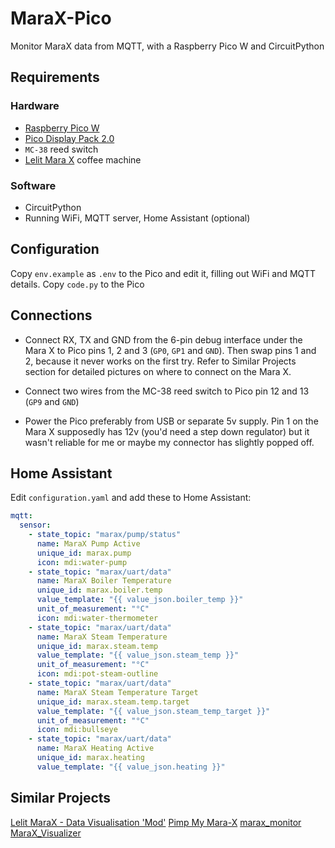 # MaraX-Pico

Monitor MaraX data from MQTT, with a Raspberry Pico W and CircuitPython

## Requirements

### Hardware

- [Raspberry Pico W](https://shop.pimoroni.com/products/raspberry-pi-pico-w)
- [Pico Display Pack 2.0](https://shop.pimoroni.com/products/pico-display-pack-2-0)
- `MC-38` reed switch
- [Lelit Mara X](https://lelit.com/product/marax-pl62x/) coffee machine

### Software
- CircuitPython
- Running WiFi, MQTT server, Home Assistant (optional)

## Configuration

Copy `env.example` as `.env` to the Pico and edit it, filling out WiFi and MQTT details.
Copy `code.py` to the Pico

## Connections

- Connect RX, TX and GND from the 6-pin debug interface under the Mara X to Pico pins 1, 2 and 3 (`GP0`, `GP1` and `GND`). Then swap pins 1 and 2, because it never works on the first try. Refer to Similar Projects section for detailed pictures on where to connect on the Mara X.

- Connect two wires from the MC-38 reed switch to Pico pin 12 and 13 (`GP9` and `GND`)

- Power the Pico preferably from USB or separate 5v supply. Pin 1 on the Mara X supposedly has 12v (you'd need a step down regulator) but it wasn't reliable for me or maybe my connector has slightly popped off.

## Home Assistant

Edit `configuration.yaml` and add these to Home Assistant:

```yaml
mqtt:
  sensor:
    - state_topic: "marax/pump/status"
      name: MaraX Pump Active
      unique_id: marax.pump
      icon: mdi:water-pump
    - state_topic: "marax/uart/data"
      name: MaraX Boiler Temperature
      unique_id: marax.boiler.temp
      value_template: "{{ value_json.boiler_temp }}"
      unit_of_measurement: "°C"
      icon: mdi:water-thermometer
    - state_topic: "marax/uart/data"
      name: MaraX Steam Temperature
      unique_id: marax.steam.temp
      value_template: "{{ value_json.steam_temp }}"
      unit_of_measurement: "°C"
      icon: mdi:pot-steam-outline
    - state_topic: "marax/uart/data"
      name: MaraX Steam Temperature Target
      unique_id: marax.steam.temp.target
      value_template: "{{ value_json.steam_temp_target }}"
      unit_of_measurement: "°C"
      icon: mdi:bullseye
    - state_topic: "marax/uart/data"
      name: MaraX Heating Active
      unique_id: marax.heating
      value_template: "{{ value_json.heating }}"
```

## Similar Projects

[Lelit MaraX - Data Visualisation 'Mod'](https://www.home-barista.com/espresso-machines/lelit-marax-data-visualisation-mod-t66187.html)
[Pimp My Mara-X](https://github.com/michelhe/pimp-my-marax)
[marax_monitor](https://github.com/bancbanus/marax_monitor)
[MaraX_Visualizer](https://gitlab.com/jousis/marax_visualizer)

